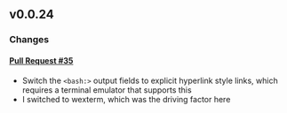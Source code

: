 ## v0.0.24

### Changes

#### [Pull Request #35](https://github.com/Maahsome/ktrouble/pull/35)

- Switch the `<bash:>` output fields to explicit hyperlink style links, which requires a terminal emulator that supports this
- I switched to wexterm, which was the driving factor here

